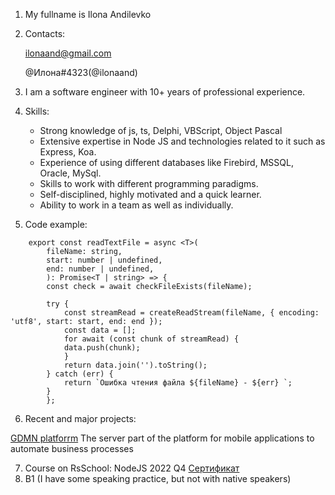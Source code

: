 
1. My fullname is Ilona Andilevko
2. Contacts: 

    ilonaand@gmail.com

    @Илона#4323(@ilonaand)

3. I am a software engineer with 10+ years of professional experience.

4. Skills:
    - Strong knowledge of js, ts, Delphi, VBScript, Object Pascal
    - Extensive expertise in Node JS and technologies related to it such as Express, Koa. 
    - Experience of using different databases like Firebird, MSSQL, Oracle, MySql. 
    - Skills to work with different programming paradigms. 
    - Self-disciplined, highly motivated and a quick learner. 
    - Ability to work in a team as well as individually.

5. Code example:

```
    export const readTextFile = async <T>(
        fileName: string,
        start: number | undefined,
        end: number | undefined,
        ): Promise<T | string> => {
        const check = await checkFileExists(fileName);

        try {
            const streamRead = createReadStream(fileName, { encoding: 'utf8', start: start, end: end });
            const data = [];
            for await (const chunk of streamRead) {
            data.push(chunk);
            }
            return data.join('').toString();
        } catch (err) {
            return `Ошибка чтения файла ${fileName} - ${err} `;
        }
        };
```

    
6. Recent and major projects:

[GDMN platforrm](https://github.com/stasgm/gdmn-mob.git) The server part of the platform for mobile applications to automate business processes 

7. Course on RsSchool: NodeJS 2022 Q4 [Сертификат](https://app.rs.school/certificate/aoqg5bu1)
8. B1 (I have some speaking practice, but not with native speakers)
